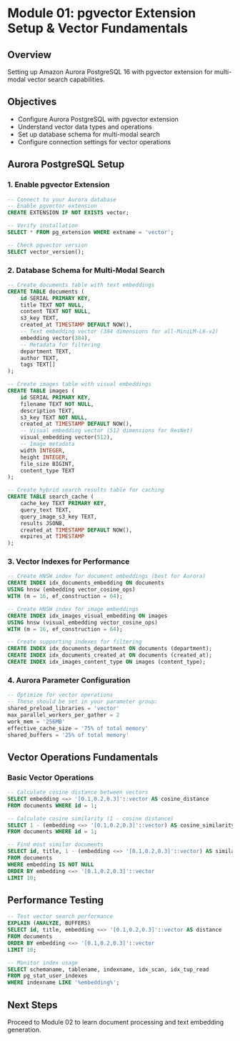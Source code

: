 # Module 01: pgvector Extension Setup & Vector Fundamentals

## Overview
Setting up Amazon Aurora PostgreSQL 16 with pgvector extension for multi-modal vector search capabilities.

## Objectives
- Configure Aurora PostgreSQL with pgvector extension
- Understand vector data types and operations
- Set up database schema for multi-modal search
- Configure connection settings for vector operations

## Aurora PostgreSQL Setup

### 1. Enable pgvector Extension
```sql
-- Connect to your Aurora database
-- Enable pgvector extension
CREATE EXTENSION IF NOT EXISTS vector;

-- Verify installation
SELECT * FROM pg_extension WHERE extname = 'vector';

-- Check pgvector version
SELECT vector_version();
```

### 2. Database Schema for Multi-Modal Search
```sql
-- Create documents table with text embeddings
CREATE TABLE documents (
    id SERIAL PRIMARY KEY,
    title TEXT NOT NULL,
    content TEXT NOT NULL,
    s3_key TEXT,
    created_at TIMESTAMP DEFAULT NOW(),
    -- Text embedding vector (384 dimensions for all-MiniLM-L6-v2)
    embedding vector(384),
    -- Metadata for filtering
    department TEXT,
    author TEXT,
    tags TEXT[]
);

-- Create images table with visual embeddings
CREATE TABLE images (
    id SERIAL PRIMARY KEY,
    filename TEXT NOT NULL,
    description TEXT,
    s3_key TEXT NOT NULL,
    created_at TIMESTAMP DEFAULT NOW(),
    -- Visual embedding vector (512 dimensions for ResNet)
    visual_embedding vector(512),
    -- Image metadata
    width INTEGER,
    height INTEGER,
    file_size BIGINT,
    content_type TEXT
);

-- Create hybrid search results table for caching
CREATE TABLE search_cache (
    cache_key TEXT PRIMARY KEY,
    query_text TEXT,
    query_image_s3_key TEXT,
    results JSONB,
    created_at TIMESTAMP DEFAULT NOW(),
    expires_at TIMESTAMP
);
```

### 3. Vector Indexes for Performance
```sql
-- Create HNSW index for document embeddings (best for Aurora)
CREATE INDEX idx_documents_embedding ON documents 
USING hnsw (embedding vector_cosine_ops) 
WITH (m = 16, ef_construction = 64);

-- Create HNSW index for image embeddings
CREATE INDEX idx_images_visual_embedding ON images 
USING hnsw (visual_embedding vector_cosine_ops) 
WITH (m = 16, ef_construction = 64);

-- Create supporting indexes for filtering
CREATE INDEX idx_documents_department ON documents (department);
CREATE INDEX idx_documents_created_at ON documents (created_at);
CREATE INDEX idx_images_content_type ON images (content_type);
```

### 4. Aurora Parameter Configuration
```sql
-- Optimize for vector operations
-- These should be set in your parameter group:
shared_preload_libraries = 'vector'
max_parallel_workers_per_gather = 2
work_mem = '256MB'
effective_cache_size = '75% of total memory'
shared_buffers = '25% of total memory'
```

## Vector Operations Fundamentals

### Basic Vector Operations
```sql
-- Calculate cosine distance between vectors
SELECT embedding <=> '[0.1,0.2,0.3]'::vector AS cosine_distance 
FROM documents WHERE id = 1;

-- Calculate cosine similarity (1 - cosine distance)
SELECT 1 - (embedding <=> '[0.1,0.2,0.3]'::vector) AS cosine_similarity 
FROM documents WHERE id = 1;

-- Find most similar documents
SELECT id, title, 1 - (embedding <=> '[0.1,0.2,0.3]'::vector) AS similarity
FROM documents 
WHERE embedding IS NOT NULL
ORDER BY embedding <=> '[0.1,0.2,0.3]'::vector
LIMIT 10;
```

## Performance Testing
```sql
-- Test vector search performance
EXPLAIN (ANALYZE, BUFFERS) 
SELECT id, title, embedding <=> '[0.1,0.2,0.3]'::vector AS distance
FROM documents 
ORDER BY embedding <=> '[0.1,0.2,0.3]'::vector
LIMIT 10;

-- Monitor index usage
SELECT schemaname, tablename, indexname, idx_scan, idx_tup_read
FROM pg_stat_user_indexes 
WHERE indexname LIKE '%embedding%';
```

## Next Steps
Proceed to Module 02 to learn document processing and text embedding generation.
